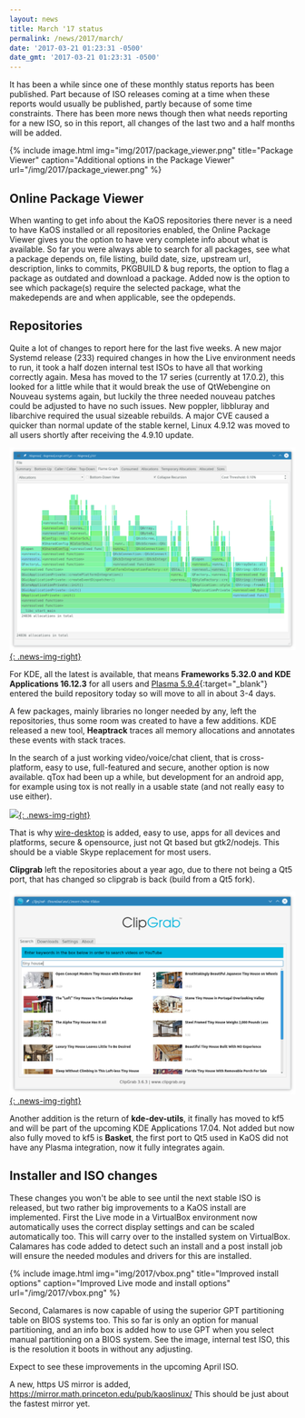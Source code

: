 ```yaml
---
layout: news
title: March '17 status
permalink: /news/2017/march/
date: '2017-03-21 01:23:31 -0500'
date_gmt: '2017-03-21 01:23:31 -0500'
---
```

It has been a while since one of these monthly status reports has been published. Part because of ISO releases coming at a time when these reports would usually be published, partly because of some time constraints.
There has been more news though then what needs reporting for a new ISO, so in this report, all changes of the last two and a half months will be added.

{% include image.html
            img="img/2017/package_viewer.png"
            title="Package Viewer"
            caption="Additional options in the Package Viewer"
            url="/img/2017/package_viewer.png" %}
            
## Online Package Viewer
When wanting to get info about the KaOS repositories there never is a need to have KaOS installed or all repositories enabled, the Online Package Viewer gives you the option to have very complete info about what is available.  So far you were always able to search for all packages, see what a package depends on, file listing, build date, size, upstream url, description, links to commits, PKGBUILD & bug reports, the option to flag a package as outdated and download a package.  Added now is the option to see which package(s) require the selected package, what the makedepends are and when applicable, see the opdepends.

## Repositories
Quite a lot of changes to report here for the last five weeks. A new major Systemd release (233) required changes in how the Live environment needs to run, it took a half dozen internal test ISOs to have all that working correctly again.  Mesa has moved to the 17 series (currently at 17.0.2), this looked for a little while that it would break the use of QtWebengine on Nouveau systems again, but luckily the three needed nouveau patches could be adjusted to have no such issues. New poppler, libbluray and libarchive required the usual sizeable rebuilds.  A major CVE caused a quicker than normal update of the stable kernel, Linux 4.9.12 was moved to all users shortly after receiving the 4.9.10 update.

[![](/img/2017/heaptrack.png){: .news-img-right}](/img/2017/heaptrack.png)

For KDE, all the latest is available, that means **Frameworks 5.32.0 and KDE Applications 16.12.3** for all users and [Plasma 5.9.4](https://www.kde.org/announcements/plasma-5.9.4.php){:target="_blank"} entered the build repository today so will move to all in about 3-4 days.

A few packages, mainly libraries no longer needed by any, left the repositories, thus some room was created to have a few additions.
KDE released a new tool, **Heaptrack** traces all memory allocations and annotates these events with stack traces.

In the search of a just working video/voice/chat client, that is cross-platform,  easy to use, full-featured and secure, another option is now available.
qTox had been up a while, but development for an android app, for example using tox is not really in a usable state (and not really easy to use either).

[![](https://cdn-images-1.medium.com/max/1000/1*v-BOzDuxo3nUXvw-tYbbtg.jpeg){: .news-img-right}](https://cdn-images-1.medium.com/max/1000/1*v-BOzDuxo3nUXvw-tYbbtg.jpeg)

That is why [wire-desktop](https://wire.com/en/) is added, easy to use, apps for all devices and platforms, secure & opensource, just not Qt based but gtk2/nodejs.  This should be a viable Skype replacement for most users.

**Clipgrab** left the repositories about a year ago, due to there not being a Qt5 port, that has changed so clipgrab is back (build from a Qt5 fork).

[![](/img/2017/clipgrab.png){: .news-img-right}](/img/2017/clipgrab.png)

Another addition is the return of **kde-dev-utils**, it finally has moved to kf5 and will be part of the upcoming KDE Applications 17.04.  Not added but now also fully moved to kf5 is **Basket**, the first port to Qt5 used in KaOS did not have any Plasma integration, now it fully integrates again.

## Installer and ISO changes

These changes you won't be able to see until the next stable ISO is released, but two rather big improvements to a KaOS install are implemented.  First the Live mode in a VirtualBox environment now automatically uses the correct display settings and can be scaled automatically too.  This will carry over to the installed system on VirtualBox.  Calamares has code added to detect such an install and a post install job will ensure the needed modules and drivers for this are installed.

{% include image.html
            img="img/2017/vbox.png"
            title="Improved install options"
            caption="Improved Live mode and install options"
            url="/img/2017/vbox.png" %}
            
Second, Calamares is now capable of using the superior GPT partitioning table on BIOS systems too.  This so far is only an option for manual partitioning, and an info box is added how to use GPT when you select manual partitioning on a BIOS system.
See the image, internal test ISO, this is the resolution it boots in without any adjusting.

Expect to see these improvements in the upcoming April ISO.﻿

A new, https US mirror is added, <https://mirror.math.princeton.edu/pub/kaoslinux/>
This should be just about the fastest mirror yet.﻿








